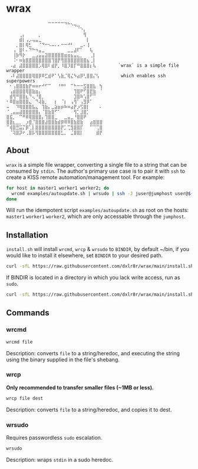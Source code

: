 # wrax

```
⠀⠀⠀⠀⠀⠀⠀⠀⠀⠀⠀⠀⠀⠉⠉⠉⠉⠉⠙⠓⠢⢤⣀⠀⠀⠀⠀⠀⠀⠀
⠀⠀⠀⠀⠀⠀⠀⠀⠀⠀⠀⠀⠀⠀⠀⠀⠀⠀⠀⠀⠀⠀⠈⠑⡄⠀⠀⠀⠀⠀
⠀⠀⠀⠀⢀⡄⠀⠀⠀⠀⡀⠀⠀⠀⠀⠀⠀⠀⠀⠀⠀⠀⠀⠀⢻⠀⠀⠀⠀⠀
⠀⠀⠀⠀⣾⡇⢠⡠⢤⣤⣀⠀⠀⠀⠀⠀⠀⠀⠀⠀⠀⠀⠀⠀⠀⡇⠀⠀⠀⠀
⠀⠀⠀⡀⣿⡇⢿⣃⠀⠀⠈⠙⠒⠢⠤⠄⠄⠒⠒⠚⠃⠀⠀⣀⠄⢸⠀⠀⠀⠀
⠀⠀⢠⠀⣿⠇⠄⠙⠓⠲⣤⣀⠀⠀⠀⠀⠀⠀⠀⣀⣀⣼⠏⠁⠀⠀⢧⠀⠀⠀
⠀⠀⢸⡷⠻⡗⠀⠀⣀⣠⣤⣤⣽⣿⣿⣿⣿⣿⣶⣶⣦⣤⣄⡀⠀⠀⢀⡇⠀⠀
⠀⠀⠨⠂⠶⣷⣿⣿⣿⣿⣿⣿⣿⣿⢹⣿⡟⢻⣿⣿⣿⣿⣿⣿⣿⣦⢀⡇⠀⠀
⠀⠠⣴⠀⣼⣿⣿⣿⣿⣿⡡⢿⣿⠇⣾⡟⡀⠸⣿⡹⣿⡏⠛⣿⣿⣿⡆⢧⠀⠀      `wrax` is a simple file wrapper
⠀⠠⠇⣼⣿⣿⣿⣿⢿⣿⡿⠿⣋⣾⠟⠁⢣⣷⡈⢿⣌⠳⣴⡿⢃⣿⣿⡌⢣⠀       which enables ssh superpowers
⠀⠂⢠⣿⣿⣿⣷⡟⠶⠶⠖⠚⠋⠉⠀⠀⠘⠛⠃⠀⠉⠓⠒⠒⣫⣿⣿⣧⠀⢳
⠀⢠⣾⣿⣿⣿⢿⣿⣷⣶⡄⠀⠀⠀⠀⠀⠀⠀⠀⠀⠀⢹⣿⠟⠋⣿⣟⣷⠀⠈
⠀⣾⢻⠛⣿⣿⣆⠙⢄⠘⣿⡀⠀⠀⠀⠀⠀⠀⠀⠀⠀⣹⣿⠷⢡⣿⠋⠉⠀⠀
⠂⠿⣿⣶⣿⣿⣿⣄⠀⠙⢼⣷⡀⠀⠀⡆⠀⠈⡆⠀⢠⢻⠁⢠⣻⡿⠁⠀⠀⠀
⠤⠀⠀⠹⢿⣿⣿⣿⣧⣄⠀⢹⣷⡄⣀⣵⣶⡶⠷⠶⣴⡟⡰⢫⣿⡇⠀⠀⠀⠄
⠈⢀⣤⣤⣼⣿⣿⣿⣿⣿⡄⠈⣿⣷⣿⠋⠁⠀⠀⠀⠀⢻⡁⣸⣿⡁⠀⠀⠀⠀
⣿⣯⡀⠀⠉⠛⠿⢿⣿⣿⣿⡄⢹⣿⣿⣀⠀⠀⣀⣤⣀⠘⣿⣿⠟⠀⠀⠀⠀⠀
⣿⣿⣆⣀⡀⠀⡰⣿⡈⣿⣿⣿⣼⣿⣿⣷⣾⡿⠿⠿⣿⣷⣿⣷⠀⠀⣴⣿⣿⣿
⠉⢾⣿⣛⣭⡍⡿⢁⡇⣿⣿⣿⣿⣿⣿⣿⣿⡟⡁⢉⣻⣿⣿⡏⠀⠀⠉⠉⢉⣿
⠀⠈⢽⣿⡽⠖⢀⣿⡧⢻⣿⣿⣿⣿⣿⣿⣿⣃⡀⠀⣈⣿⣿⡇⠀⠀⠀⠀⣾⡟
```

## About

`wrax` is a simple file wrapper, converting a single file to a string that can be consumed by `stdin`. The author's primary use case is to pair it with `ssh` to create a KISS remote automation/management tool. For example:

```sh
for host in master1 worker1 worker2; do
  wrcmd examples/autoupdate.sh | wrsudo | ssh -J juser@jumphost user@${host}
done
```

Will run the idempotent script `examples/autoupdate.sh` as root on the hosts: `master1` `worker1` `worker2`, which are only accessable through the `jumphost`.

## Installation

`install.sh` will install `wrcmd`, `wrcp` & `wrsudo` to `BINDIR`, by default ~/bin, if you would like to install it elsewhere, set `BINDIR` to your desired path.

```sh
curl -sfL https://raw.githubusercontent.com/dxlr8r/wrax/main/install.sh | BINDIR="$HOME/bin" sh -
```

If BINDIR is located in a directory in which you lack write access, run as `sudo`.

```sh
curl -sfL https://raw.githubusercontent.com/dxlr8r/wrax/main/install.sh | BINDIR=/usr/local/bin sudo sh -
```

## Commands

### wrcmd

```sh
wrcmd file
```

Description: converts `file` to a string/heredoc, and executing the string using the binary supplied in the file's shebang.

### wrcp

**Only recommended to transfer smaller files (~1MB or less).**

```sh
wrcp file dest
```

Description: converts `file` to a string/heredoc, and copies it to dest.

### wrsudo

Requires passwordless `sudo` escalation.

```sh
wrsudo
```

Description: wraps `stdin` in a sudo heredoc.
